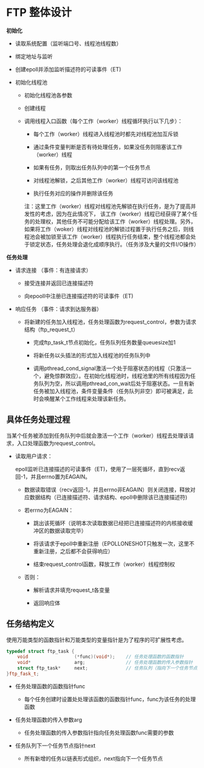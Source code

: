 # FTP 整体设计

**初始化**

- 读取系统配置（监听端口号、线程池线程数）

- 绑定地址与监听

- 创建epoll并添加监听描述符的可读事件（ET)

- 初始化线程池

    - 初始化线程池各参数

    - 创建线程

    - 调用线程入口函数（每个工作（worker）线程循环执行以下几步）：

        - 每个工作（worker）线程进入线程池时都先对线程池加互斥锁

        - 通过条件变量判断是否有待处理任务，如果没任务则阻塞该工作（worker）线程

        - 如果有任务，则取出任务队列中的第一个任务节点

        - 对线程池解锁，之后其他工作（worker）线程可访问该线程池

        - 执行任务对应的操作并删除该任务

        注：这里工作（worker）线程对线程池先解锁在执行任务，是为了提高并发性的考虑，因为在此情况下， 该工作（worker）线程已经获得了某个任务的处理权，其他任务不可能分配给该工作（worker）线程处理。另外，如果将工作（woker）线程对线程池的解锁过程置于执行任务之后，则线程池会被加锁至该工作（worker）线程执行任务结束，整个线程池都会处于锁定状态，任务处理会退化成顺序执行。（任务涉及大量的文件I/O操作）


**任务处理**

- 请求连接 （事件：有连接请求）

    - 接受连接并返回已连接描述符

    - 向epooll中注册已连接描述符的可读事件（ET)

- 响应任务 （事件：请求到达服务器）

    - 将新建的任务加入线程池，任务处理函数为request_control，参数为请求结构（ftp_request_t）

        - 完成ftp_task_t节点初始化，任务队列任务数量queuesize加1

        - 将新任务以头插法的形式加入线程池的任务队列中

        - 调用pthread_cond_signal激活一个处于阻塞状态的线程（只激活一个，避免惊群效应）。在初始化线程池时，线程池里的所有线程因为任务队列为空，所以调用pthread_con_wait后处于阻塞状态。一旦有新任务被加入线程池，条件变量条件（任务队列非空）即可被满足，此时会唤醒某个工作线程来处理该新任务。


## 具体任务处理过程
当某个任务被添加到任务队列中后就会激活一个工作（worker）线程去处理该请求，入口处理函数为request_control。

- 读取用户请求：

    epoll监听已连接描述的可读事件（ET)，使用了一层死循环，直到recv返回-1，并且errno置为EAGAIN。

    - 数据读取错误（recv返回-1，并且errno非EAGAIN）则关闭连接，释放对应数据结构（已连接描述符、请求结构、epoll中删除该已连接描述符)

    - 若errno为EAGAIN：

        - 跳出该死循环（说明本次读取数据已经把已连接描述符的内核接收缓冲区的数据读取完毕）

        - 将该请求于epoll中重新注册（EPOLLONESHOT只触发一次，这里不重新注册，之后都不会获得响应）

        - 结束request_control函数，释放工作（worker）线程控制权
    
    - 否则：

        - 解析请求并填充request_t各变量

        - 返回响应体


## 任务结构定义
使用万能类型的函数指针和万能类型的变量指针是为了程序的可扩展性考虑。
```C++
typedef struct ftp_task {
    void                 (*func)(void*);    // 任务处理函数的函数指针
    void*                arg;               // 任务处理函数的传入参数指针
    struct ftp_task*     next;              // 任务队列（指向下一个任务节点）
}ftp_fask_t;
```

- 任务处理函数的函数指针func

    - 每个任务创建时设置处处理该函数的函数指针func，func为该任务的处理函数

- 任务处理函数的传入参数arg

    - 任务处理函数的传入参数指针指向任务处理函数func需要的参数

- 任务队列下一个任务节点指针next

    - 所有新增的任务以链表形式组织，next指向下一个任务节点


